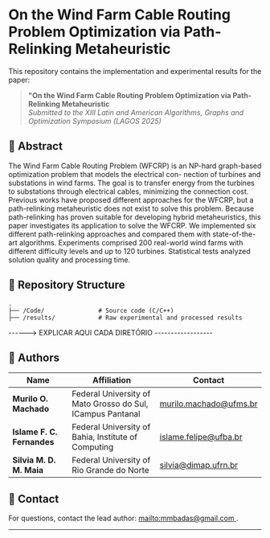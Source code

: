 # On the Wind Farm Cable Routing Problem Optimization via Path-Relinking Metaheuristic 

This repository contains the implementation and experimental results for the paper:  

> **"On the Wind Farm Cable Routing Problem Optimization via Path-Relinking Metaheuristic**  
> *Submitted to the XIII Latin and American Algorithms, Graphs and Optimization Symposium (LAGOS 2025)*  

## 📄 Abstract  

The Wind Farm Cable Routing Problem (WFCRP) is an NP-hard graph-based optimization problem that models the electrical con- nection of turbines and substations in wind farms. The goal is to transfer energy from the turbines to substations through electrical cables, minimizing the connection cost. Previous works have proposed different approaches for the WFCRP, but a path-relinking metaheuristic does not exist to solve this problem. Because path-relinking has proven suitable for developing hybrid metaheuristics, this paper investigates its application to solve the WFCRP. We implemented six different path-relinking approaches and compared them with state-of-the-art algorithms. Experiments comprised 200 real-world wind farms with different difficulty levels and up to 120 turbines. Statistical tests analyzed solution quality and processing time.

## 📂 Repository Structure  
```
.
├── /Code/               # Source code (C/C++)
├── /results/            # Raw experimental and processed results
```
------> EXPLICAR AQUI CADA DIRETÓRIO ------------------

## 👥 Authors  
| Name | Affiliation | Contact |  
|------|-------------|---------|  
| **Murilo O. Machado** | Federal University of Mato Grosso do Sul, ICampus Pantanal | [murilo.machado@ufms.br ](mailto:murilo.machado@ufms.br ) |  
| **Islame F. C. Fernandes** | Federal University of Bahia, Institute of Computing | [islame.felipe@ufba.br](mailto:islame.felipe@ufba.br) |  
| **Silvia M. D. M. Maia** | Federal University of Rio Grande do Norte | [silvia@dimap.ufrn.br ](mailto:silvia@dimap.ufrn.br ) |


## 📧 Contact  
For questions, contact the lead author: [mailto:mmbadas@gmail.com ](mailto:mmbadas@gmail.com).  

---
